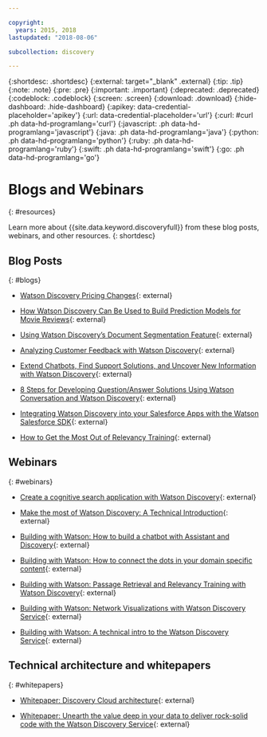 ```yaml
---

copyright:
  years: 2015, 2018
lastupdated: "2018-08-06"

subcollection: discovery

---
```


{:shortdesc: .shortdesc}
{:external: target="_blank" .external}
{:tip: .tip}
{:note: .note}
{:pre: .pre}
{:important: .important}
{:deprecated: .deprecated}
{:codeblock: .codeblock}
{:screen: .screen}
{:download: .download}
{:hide-dashboard: .hide-dashboard}
{:apikey: data-credential-placeholder='apikey'} 
{:url: data-credential-placeholder='url'}
{:curl: #curl .ph data-hd-programlang='curl'}
{:javascript: .ph data-hd-programlang='javascript'}
{:java: .ph data-hd-programlang='java'}
{:python: .ph data-hd-programlang='python'}
{:ruby: .ph data-hd-programlang='ruby'}
{:swift: .ph data-hd-programlang='swift'}
{:go: .ph data-hd-programlang='go'}

# Blogs and Webinars
{: #resources}

Learn more about {{site.data.keyword.discoveryfull}} from these blog posts, webinars, and other resources.
{: shortdesc}

## Blog Posts
{: #blogs}

- [Watson Discovery Pricing Changes](https://www.ibm.com/cloud/blog/announcements/pricing-changes-watson-discovery){: external}

- [How Watson Discovery Can Be Used to Build Prediction Models for Movie Reviews](https://www.topcoder.com/blog/how-ibm-discovery-can-be-used-to-build-prediction-models-for-movie-reviews/){: external}

- [Using Watson Discovery’s Document Segmentation Feature](https://medium.com/ibm-watson/using-ibm-watson-discoverys-new-document-segmentation-feature-7a58b44d32c2){: external}

- [Analyzing Customer Feedback with Watson Discovery](https://developer.ibm.com/code/2018/04/02/analyzing-customer-feedback-watson-discovery/){: external}

- [Extend Chatbots, Find Support Solutions, and Uncover New Information with Watson Discovery](https://developer.ibm.com/dwblog/2018/watson-discovery-customer-support/){: external}

- [8 Steps for Developing Question/Answer Solutions Using Watson Conversation and Watson Discovery](https://developer.ibm.com/dwblog/2017/best-practices-developing-question-answer-solutions-watson-conversation-discovery/){: external}

- [Integrating Watson Discovery into your Salesforce Apps with the Watson Salesforce SDK](https://developer.ibm.com/dwblog/2017/watson-discovery-apex-sdk-salesforce/){: external}

- [How to Get the Most Out of Relevancy Training](https://developer.ibm.com/dwblog/2017/get-relevancy-training/){: external}

## Webinars
{: #webinars}

- [Create a cognitive search application with Watson Discovery](https://www.youtube.com/watch?v=rlWvyV7vGc8&feature=youtu.be){: external}

- [Make the most of Watson Discovery: A Technical Introduction](https://www.youtube.com/watch?v=icg-FrywTbk&feature=youtu.be){: external}

- [Building with Watson: How to build a chatbot with Assistant and Discovery](https://www.youtube.com/watch?v=0zMM0lfIdnI&list=PLZDyxLlNKRY_GJskIreh9sQgExJ4z8oZO&index=7&t=0s){: external}

- [Building with Watson: How to connect the dots in your domain specific content](https://www.youtube.com/watch?v=iZcO0pAHYlE&list=PLZDyxLlNKRY_GJskIreh9sQgExJ4z8oZO&index=8&t=0s){: external}

- [Building with Watson: Passage Retrieval and Relevancy Training with Watson Discovery](https://www.youtube.com/watch?v=8BiuQKPQZJk&list=PLZDyxLlNKRY_GJskIreh9sQgExJ4z8oZO&index=9&t=0s){: external}

- [Building with Watson: Network Visualizations with Watson Discovery Service](https://www.youtube.com/watch?v=pcNwV9prfmY&list=PLZDyxLlNKRY_GJskIreh9sQgExJ4z8oZO&index=10&t=0s){: external}

- [Building with Watson: A technical intro to the Watson Discovery Service](https://www.youtube.com/watch?v=FikHwoJ6_FE&list=PLZDyxLlNKRY_GJskIreh9sQgExJ4z8oZO&index=11&t=417s){: external}

## Technical architecture and whitepapers
{: #whitepapers}

- [Whitepaper: Discovery Cloud architecture](https://www.ibm.com/cloud/garage/files/IBM-Advantage-Paper-for-Cognitive-Discovery.pdf){: external}

- [Whitepaper: Unearth the value deep in your data to deliver rock-solid code with the Watson Discovery Service](https://www.ibm.com/watson/whitepaper/discovery/){: external}

